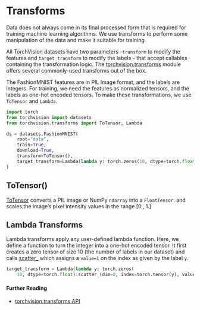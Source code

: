 # Transforms
Data does not always come in its final processed form that is required for training machine learning algorithms. We use transforms to perform some manipulation of the data and make it suitable for training.

All TorchVision datasets have two parameters -`transform` to modify the features and `target_transform` to modify the labels - that accept callables containing the transformation logic. The [torchvision.transforms](https://pytorch.org/vision/stable/transforms.html) module offers several commonly-used transforms out of the box.

The FashionMNIST features are in PIL Image format, and the labels are integers. For training, we need the features as normalized tensors, and the labels as one-hot encoded tensors. To make these transformations, we use `ToTensor` and `Lambda`.
```python
import torch
from torchvision import datasets
from torchvision.transforms import ToTensor, Lambda

ds = datasets.FashionMNIST(
    root="data",
    train=True,
    download=True,
    transform=ToTensor(),
    target_transform=Lambda(lambda y: torch.zeros(10, dtype=torch.float).scatter_(0, torch.tensor(y), value=1))
)
```
## ToTensor()
[ToTensor](https://pytorch.org/vision/stable/transforms.html#torchvision.transforms.ToTensor) converts a PIL image or NumPy `ndarray` into a `FloatTensor`. and scales the image’s pixel intensity values in the range [0., 1.]

## Lambda Transforms
Lambda transforms apply any user-defined lambda function. Here, we define a function to turn the integer into a one-hot encoded tensor. It first creates a zero tensor of size 10 (the number of labels in our dataset) and calls [scatter_](https://pytorch.org/docs/stable/generated/torch.Tensor.scatter_.html) which assigns a `value=1` on the index as given by the label `y`.
```python
target_transform = Lambda(lambda y: torch.zeros(
    10, dtype=torch.float).scatter_(dim=0, index=torch.tensor(y), value=1))
```
#### Further Reading
- [torchvision.transforms API](https://pytorch.org/vision/stable/transforms.html)